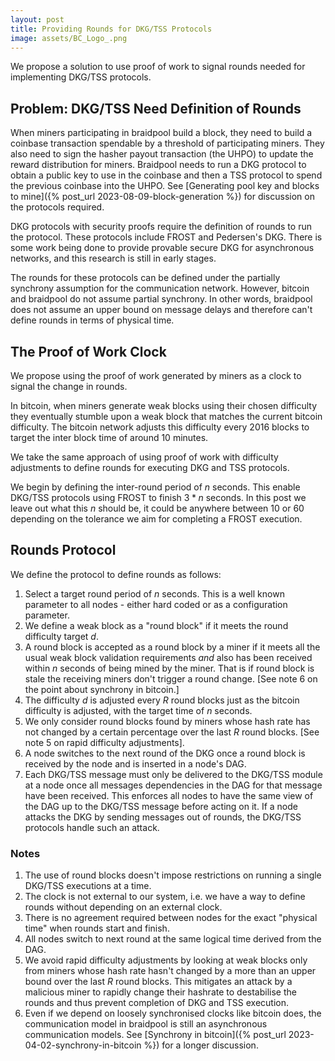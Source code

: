 ```yaml
---
layout: post
title: Providing Rounds for DKG/TSS Protocols
image: assets/BC_Logo_.png
---
```


We propose a solution to use proof of work to signal rounds needed for
implementing DKG/TSS protocols.

## Problem: DKG/TSS Need Definition of Rounds

When miners participating in braidpool build a block, they need to
build a coinbase transaction spendable by a threshold of participating
miners. They also need to sign the hasher payout transaction (the
UHPO) to update the reward distribution for miners. Braidpool needs to
run a DKG protocol to obtain a public key to use in the coinbase and
then a TSS protocol to spend the previous coinbase into the UHPO. See
[Generating pool key and blocks to mine]({% post_url
2023-08-09-block-generation %}) for discussion on the protocols
required.

DKG protocols with security proofs require the definition of rounds to
run the protocol. These protocols include FROST and Pedersen's
DKG. There is some work being done to provide provable secure DKG for
asynchronous networks, and this research is still in early stages.

The rounds for these protocols can be defined under the partially
synchrony assumption for the communication network. However, bitcoin
and braidpool do not assume partial synchrony. In other words,
braidpool does not assume an upper bound on message delays and
therefore can't define rounds in terms of physical time.

## The Proof of Work Clock

We propose using the proof of work generated by miners as a clock to
signal the change in rounds.

In bitcoin, when miners generate weak blocks using their chosen
difficulty they eventually stumble upon a weak block that matches the
current bitcoin difficulty. The bitcoin network adjusts this
difficulty every 2016 blocks to target the inter block time of around
10 minutes.

We take the same approach of using proof of work with difficulty
adjustments to define rounds for executing DKG and TSS protocols.

We begin by defining the inter-round period of $n$ seconds. This
enable DKG/TSS protocols using FROST to finish $3*n$ seconds. In this
post we leave out what this $n$ should be, it could be anywhere
between 10 or 60 depending on the tolerance we aim for completing a
FROST execution.

## Rounds Protocol

We define the protocol to define rounds as follows:

1. Select a target round period of $n$ seconds. This is a well known
   parameter to all nodes - either hard coded or as a configuration
   parameter.
2. We define a weak block as a "round block" if it meets the round
   difficulty target $d$.
3. A round block is accepted as a round block by a miner if it meets
   all the usual weak block validation requirements _and_ also has
   been received within $n$ seconds of being mined by the miner. That
   is if round block is stale the receiving miners don't trigger a
   round change. [See note 6 on the point about synchrony in bitcoin.]
3. The difficulty $d$ is adjusted every $R$ round blocks just as the
   bitcoin difficulty is adjusted, with the target time of $n$
   seconds.
2. We only consider round blocks found by miners whose hash rate has
   not changed by a certain percentage over the last $R$ round
   blocks. [See note 5 on rapid difficulty adjustments].
4. A node switches to the next round of the DKG once a round block is
   received by the node and is inserted in a node's DAG.
5. Each DKG/TSS message must only be delivered to the DKG/TSS module
   at a node once all messages dependencies in the DAG for that
   message have been received. This enforces all nodes to have the
   same view of the DAG up to the DKG/TSS message before acting on
   it. If a node attacks the DKG by sending messages out of rounds,
   the DKG/TSS protocols handle such an attack.
   
### Notes

1. The use of round blocks doesn't impose restrictions on running a
   single DKG/TSS executions at a time.
2. The clock is not external to our system, i.e. we have a way to
   define rounds without depending on an external clock.
3. There is no agreement required between nodes for the exact
   "physical time" when rounds start and finish.
4. All nodes switch to next round at the same logical time derived
   from the DAG.
5. We avoid rapid difficulty adjustments by looking at weak blocks
   only from miners whose hash rate hasn't changed by a more than an
   upper bound over the last $R$ round blocks. This mitigates an
   attack by a malicious miner to rapidly change their hashrate to
   destabilise the rounds and thus prevent completion of DKG and TSS
   execution.
6. Even if we depend on loosely synchronised clocks like bitcoin does,
   the communication model in braidpool is still an asynchronous
   communication models. See [Synchrony in bitcoin]({% post_url
   2023-04-02-synchrony-in-bitcoin %}) for a longer discussion.
